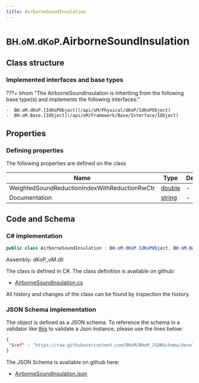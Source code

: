```yaml
---
title: AirborneSoundInsulation
---
```


# <small>BH.oM.dKoP.</small>**AirborneSoundInsulation**



## Class structure

### Implemented interfaces and base types

???+ bhom "The AirborneSoundInsulation is inheriting from the following base type(s) and implements the following interfaces:"

    -  BH.oM.dKoP.[IdKoPObject](/api/oM/Physical/dKoP/IdKoPObject)
    -  BH.oM.Base.[IObject](/api/oM/Framework/Base/Interface/IObject)


## Properties



### Defining properties

The following properties are defined on the class

| Name             | Type             | Description      | Quantity         |
|------------------|------------------|------------------|------------------|
| WeightedSoundReductionIndexWithReductionRwCtr | [double](https://learn.microsoft.com/en-us/dotnet/api/System.Double?view=netstandard-2.0) | - | - |
| Documentation | [string](https://learn.microsoft.com/en-us/dotnet/api/System.String?view=netstandard-2.0) | - | - |


## Code and Schema

### C# implementation

``` C# title="C#"
public class AirborneSoundInsulation : BH.oM.dKoP.IdKoPObject, BH.oM.Base.IObject
```

Assembly: dKoP_oM.dll

The class is defined in C#. The class definition is available on github:

- [AirborneSoundInsulation.cs](https://github.com/BHoM/dKoP_Toolkit/blob/develop/dKoP_oM/Perfomance\AirborneSoundInsulation.cs)

All history and changes of the class can be found by inspection the history.
### JSON Schema implementation

The object is defined as a JSON schema. To reference the schema in a validator like [this](https://www.jsonschemavalidator.net/) to validate a Json instance, please use the lines below:

``` json title="JSON Schema"
{
 "$ref" : "https://raw.githubusercontent.com/BHoM/BHoM_JSONSchema/develop/dKoP_oM/AirborneSoundInsulation.json"
}
```

The JSON Schema is available on github here:

- [AirborneSoundInsulation.json](https://github.com/BHoM/BHoM_JSONSchema/blob/develop/dKoP_oM/AirborneSoundInsulation.json)
